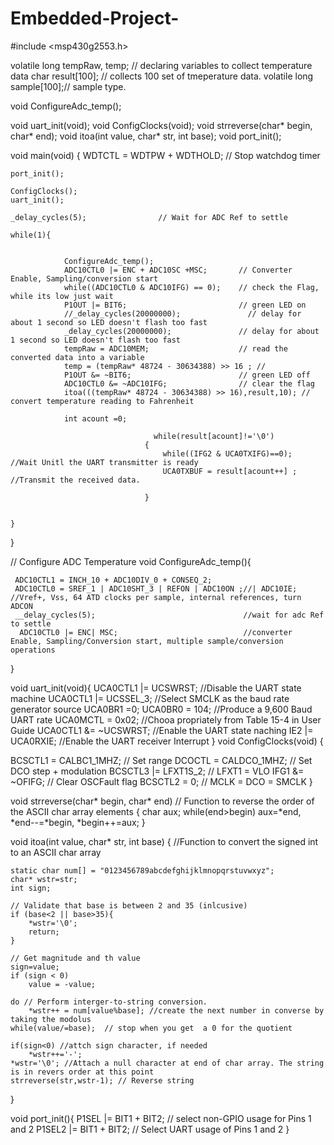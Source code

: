 # Embedded-Project-

#include <msp430g2553.h>

volatile long tempRaw, temp; // declaring variables to collect temperature data
char result[100]; // collects 100 set of tmeperature data.
volatile long sample[100];// sample type.


void ConfigureAdc_temp();

void uart_init(void);
void ConfigClocks(void);
void strreverse(char* begin, char* end);
void itoa(int value, char* str, int base);
void port_init();

void main(void)
{
    WDTCTL = WDTPW + WDTHOLD; // Stop watchdog timer


    port_init();

    ConfigClocks();
    uart_init();

    _delay_cycles(5);                // Wait for ADC Ref to settle

    while(1){


                ConfigureAdc_temp();
                ADC10CTL0 |= ENC + ADC10SC +MSC;       // Converter Enable, Sampling/conversion start
                while((ADC10CTL0 & ADC10IFG) == 0);    // check the Flag, while its low just wait
                P1OUT |= BIT6;                         // green LED on
                //_delay_cycles(20000000);               // delay for about 1 second so LED doesn't flash too fast
                _delay_cycles(20000000);               // delay for about 1 second so LED doesn't flash too fast
                tempRaw = ADC10MEM;                    // read the converted data into a variable
                temp = (tempRaw* 48724 - 30634388) >> 16 ; //
                P1OUT &= ~BIT6;                        // green LED off
                ADC10CTL0 &= ~ADC10IFG;                // clear the flag
                itoa(((tempRaw* 48724 - 30634388) >> 16),result,10); // convert temperature reading to Fahrenheit

                int acount =0;

                                    while(result[acount]!='\0')
                                  {
                                      while((IFG2 & UCA0TXIFG)==0);                  //Wait Unitl the UART transmitter is ready
                                      UCA0TXBUF = result[acount++] ;                   //Transmit the received data.

                                  }


    }
}



// Configure ADC Temperature
void ConfigureAdc_temp(){

     ADC10CTL1 = INCH_10 + ADC10DIV_0 + CONSEQ_2;
     ADC10CTL0 = SREF_1 | ADC10SHT_3 | REFON | ADC10ON ;//| ADC10IE; //Vref+, Vss, 64 ATD clocks per sample, internal references, turn ADCON
     __delay_cycles(5);                                 //wait for adc Ref to settle
      ADC10CTL0 |= ENC| MSC;                            //converter Enable, Sampling/Conversion start, multiple sample/conversion operations
}


void uart_init(void){
    UCA0CTL1 |= UCSWRST;                     //Disable the UART state machine
    UCA0CTL1 |= UCSSEL_3;                    //Select SMCLK as the baud rate generator source
    UCA0BR1 =0;
    UCA0BR0 = 104;                           //Produce a 9,600 Baud UART rate
    UCA0MCTL = 0x02;                         //Chooa propriately from Table 15-4 in User Guide
    UCA0CTL1 &= ~UCSWRST;                    //Enable the UART state naching
    IE2 |= UCA0RXIE;                         //Enable the UART receiver Interrupt
}
void ConfigClocks(void)
 {

  BCSCTL1 = CALBC1_1MHZ;                     // Set range
  DCOCTL = CALDCO_1MHZ;                      // Set DCO step + modulation
  BCSCTL3 |= LFXT1S_2;                       // LFXT1 = VLO
  IFG1 &= ~OFIFG;                            // Clear OSCFault flag
  BCSCTL2 = 0;                               // MCLK = DCO = SMCLK
 }



void strreverse(char* begin, char* end)      // Function to reverse the order of the ASCII char array elements
{
    char aux;
    while(end>begin)
        aux=*end, *end--=*begin, *begin++=aux;
}

void itoa(int value, char* str, int base) {  //Function to convert the signed int to an ASCII char array

    static char num[] = "0123456789abcdefghijklmnopqrstuvwxyz";
    char* wstr=str;
    int sign;

    // Validate that base is between 2 and 35 (inlcusive)
    if (base<2 || base>35){
        *wstr='\0';
        return;
    }

    // Get magnitude and th value
    sign=value;
    if (sign < 0)
        value = -value;

    do // Perform interger-to-string conversion.
        *wstr++ = num[value%base]; //create the next number in converse by taking the modolus
    while(value/=base);  // stop when you get  a 0 for the quotient

    if(sign<0) //attch sign character, if needed
        *wstr++='-';
    *wstr='\0'; //Attach a null character at end of char array. The string is in revers order at this point
    strreverse(str,wstr-1); // Reverse string

}




void port_init(){
    P1SEL |= BIT1 + BIT2;            // select non-GPIO  usage for Pins 1 and 2
    P1SEL2 |= BIT1 + BIT2;           // Select UART usage of Pins 1 and 2
}

